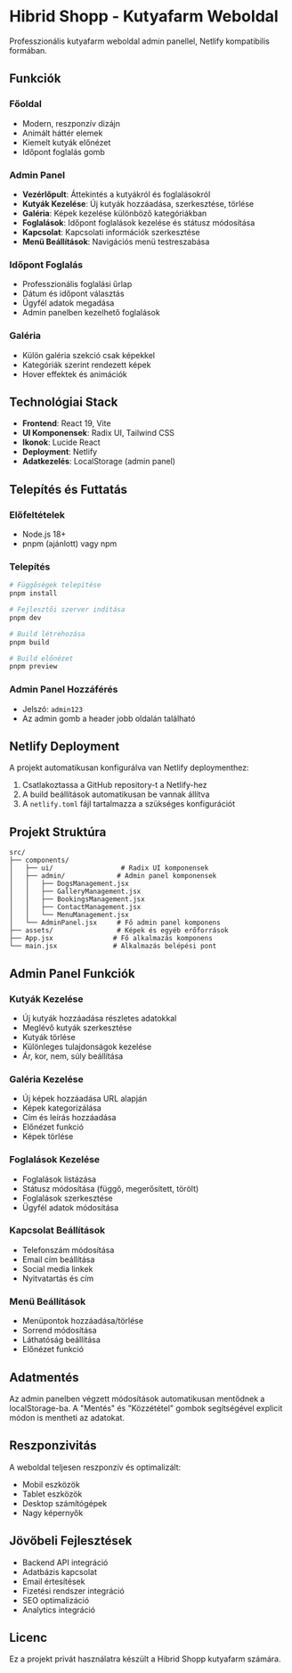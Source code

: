 # Hibrid Shopp - Kutyafarm Weboldal

Professzionális kutyafarm weboldal admin panellel, Netlify kompatibilis formában.

## Funkciók

### Főoldal
- Modern, reszponzív dizájn
- Animált háttér elemek
- Kiemelt kutyák előnézet
- Időpont foglalás gomb

### Admin Panel
- **Vezérlőpult**: Áttekintés a kutyákról és foglalásokról
- **Kutyák Kezelése**: Új kutyák hozzáadása, szerkesztése, törlése
- **Galéria**: Képek kezelése különböző kategóriákban
- **Foglalások**: Időpont foglalások kezelése és státusz módosítása
- **Kapcsolat**: Kapcsolati információk szerkesztése
- **Menü Beállítások**: Navigációs menü testreszabása

### Időpont Foglalás
- Professzionális foglalási űrlap
- Dátum és időpont választás
- Ügyfél adatok megadása
- Admin panelben kezelhető foglalások

### Galéria
- Külön galéria szekció csak képekkel
- Kategóriák szerint rendezett képek
- Hover effektek és animációk

## Technológiai Stack

- **Frontend**: React 19, Vite
- **UI Komponensek**: Radix UI, Tailwind CSS
- **Ikonok**: Lucide React
- **Deployment**: Netlify
- **Adatkezelés**: LocalStorage (admin panel)

## Telepítés és Futtatás

### Előfeltételek
- Node.js 18+
- pnpm (ajánlott) vagy npm

### Telepítés
```bash
# Függőségek telepítése
pnpm install

# Fejlesztői szerver indítása
pnpm dev

# Build létrehozása
pnpm build

# Build előnézet
pnpm preview
```

### Admin Panel Hozzáférés
- Jelszó: `admin123`
- Az admin gomb a header jobb oldalán található

## Netlify Deployment

A projekt automatikusan konfigurálva van Netlify deploymenthez:

1. Csatlakoztassa a GitHub repository-t a Netlify-hez
2. A build beállítások automatikusan be vannak állítva
3. A `netlify.toml` fájl tartalmazza a szükséges konfigurációt

## Projekt Struktúra

```
src/
├── components/
│   ├── ui/                 # Radix UI komponensek
│   ├── admin/             # Admin panel komponensek
│   │   ├── DogsManagement.jsx
│   │   ├── GalleryManagement.jsx
│   │   ├── BookingsManagement.jsx
│   │   ├── ContactManagement.jsx
│   │   └── MenuManagement.jsx
│   └── AdminPanel.jsx     # Fő admin panel komponens
├── assets/                # Képek és egyéb erőforrások
├── App.jsx               # Fő alkalmazás komponens
└── main.jsx              # Alkalmazás belépési pont
```

## Admin Panel Funkciók

### Kutyák Kezelése
- Új kutyák hozzáadása részletes adatokkal
- Meglévő kutyák szerkesztése
- Kutyák törlése
- Különleges tulajdonságok kezelése
- Ár, kor, nem, súly beállítása

### Galéria Kezelése
- Új képek hozzáadása URL alapján
- Képek kategorizálása
- Cím és leírás hozzáadása
- Előnézet funkció
- Képek törlése

### Foglalások Kezelése
- Foglalások listázása
- Státusz módosítása (függő, megerősített, törölt)
- Foglalások szerkesztése
- Ügyfél adatok módosítása

### Kapcsolat Beállítások
- Telefonszám módosítása
- Email cím beállítása
- Social media linkek
- Nyitvatartás és cím

### Menü Beállítások
- Menüpontok hozzáadása/törlése
- Sorrend módosítása
- Láthatóság beállítása
- Előnézet funkció

## Adatmentés

Az admin panelben végzett módosítások automatikusan mentődnek a localStorage-ba. A "Mentés" és "Közzététel" gombok segítségével explicit módon is mentheti az adatokat.

## Reszponzivitás

A weboldal teljesen reszponzív és optimalizált:
- Mobil eszközök
- Tablet eszközök
- Desktop számítógépek
- Nagy képernyők

## Jövőbeli Fejlesztések

- Backend API integráció
- Adatbázis kapcsolat
- Email értesítések
- Fizetési rendszer integráció
- SEO optimalizáció
- Analytics integráció

## Licenc

Ez a projekt privát használatra készült a Hibrid Shopp kutyafarm számára. 